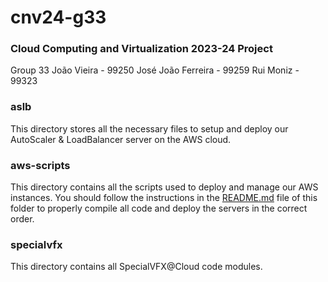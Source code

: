 # cnv24-g33

### Cloud Computing and Virtualization 2023-24 Project

Group 33
João Vieira - 99250
José João Ferreira - 99259
Rui Moniz - 99323

### aslb

This directory stores all the necessary files to setup and deploy our AutoScaler & LoadBalancer server on the AWS cloud.

### aws-scripts

This directory contains all the scripts used to deploy and manage our AWS instances.
You should follow the instructions in the [README.md](aws-scripts/README.md) file of this folder to properly compile all code and deploy the servers in the correct order.

### specialvfx

This directory contains all SpecialVFX@Cloud code modules.
